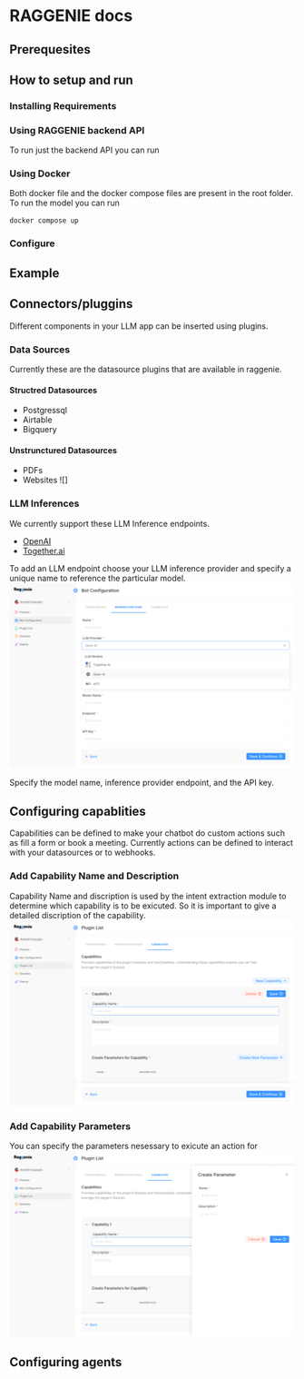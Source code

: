 # RAGGENIE docs

## Prerequesites

## How to setup and run
### Installing Requirements

### Using RAGGENIE backend API
To run just the backend API you can run
### Using Docker
Both docker file and the docker compose files are present in the root folder. To run the model you can run
```
docker compose up
```
### Configure 

## Example


## Connectors/pluggins
Different components in your LLM app can be inserted using plugins.
### Data Sources
Currently these are the datasource plugins that are available in raggenie.
#### Structred Datasources
* Postgressql
* Airtable
* Bigquery
#### Unstrunctured Datasources
* PDFs
* Websites
![]


### LLM Inferences
We currently support these LLM Inference endpoints.
* [OpenAI](https://openai.com/index/openai-api/)
* [Together.ai](https://www.together.ai/)

To add an LLM endpoint choose your LLM inference provider and specify a unique name to reference the particular model.
![LLM inference plugin image](../../static/img/inferance_end_point.png?raw=true)

Specify the model name, inference provider endpoint, and the API key.

## Configuring capablities
Capabilities can be defined to make your chatbot do custom actions such as fill a form or book a meeting. Currently actions can be defined to interact with your datasources or to webhooks.
### Add Capability Name and Description
Capability Name and discription is used by the intent extraction module to determine which capability is to be exicuted. So it is important to give a detailed discription of the capability.
![Capability initialisation image](../../static/img/Capbilities.png?raw=true)
### Add Capability Parameters
You can specify the parameters nesessary to exicute an action for
![Capability parameters image](../../static/img/Create_parameter.png?raw=true)

## Configuring agents